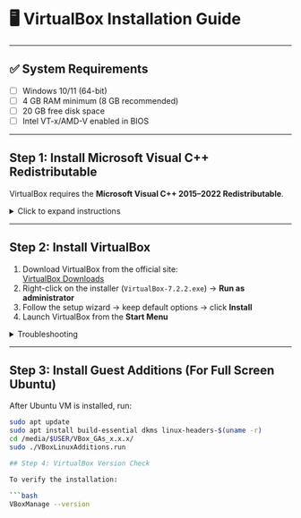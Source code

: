 # 🖥 VirtualBox Installation Guide

---

## ✅ System Requirements
- [ ] Windows 10/11 (64-bit)
- [ ] 4 GB RAM minimum (8 GB recommended)
- [ ] 20 GB free disk space
- [ ] Intel VT-x/AMD-V enabled in BIOS

---

## Step 1: Install Microsoft Visual C++ Redistributable
VirtualBox requires the **Microsoft Visual C++ 2015–2022 Redistributable**.

<details>
<summary>Click to expand instructions</summary>

- Download and install both versions:
  - x64 version
  - x86 version
- Run installers → click **Install** (or **Repair** if already installed)
- **Restart your computer**

</details>

---

## Step 2: Install VirtualBox
1. Download VirtualBox from the official site:  
   [VirtualBox Downloads](https://www.virtualbox.org/wiki/Downloads)
2. Right-click on the installer (`VirtualBox-7.2.2.exe`) → **Run as administrator**
3. Follow the setup wizard → keep default options → click **Install**
4. Launch VirtualBox from the **Start Menu**

<details>
<summary>Troubleshooting</summary>

- Ensure **Visual C++ Redistributable** is installed  
- Disable **Hyper-V**: go to `optionalfeatures` → uncheck Hyper-V

</details>

---

## Step 3: Install Guest Additions (For Full Screen Ubuntu)

After Ubuntu VM is installed, run:

```bash
sudo apt update
sudo apt install build-essential dkms linux-headers-$(uname -r)
cd /media/$USER/VBox_GAs_x.x.x/
sudo ./VBoxLinuxAdditions.run

## Step 4: VirtualBox Version Check

To verify the installation:

```bash
VBoxManage --version
